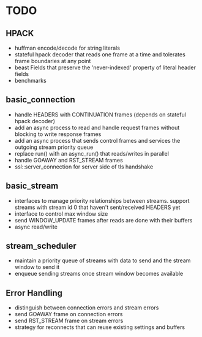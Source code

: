TODO
====

HPACK
-----

* huffman encode/decode for string literals
* stateful hpack decoder that reads one frame at a time and tolerates frame boundaries at any point
* beast Fields that preserve the 'never-indexed' property of literal header fields
* benchmarks

basic_connection
---------------

* handle HEADERS with CONTINUATION frames (depends on stateful hpack decoder)
* add an async process to read and handle request frames without blocking to write response frames
* add an async process that sends control frames and services the outgoing stream priority queue
* replace run() with an async_run() that reads/writes in parallel
* handle GOAWAY and RST_STREAM frames
* ssl::server_connection for server side of tls handshake

basic_stream
------------

* interfaces to manage priority relationships between streams. support streams with stream id 0 that haven't sent/received HEADERS yet
* interface to control max window size
* send WINDOW_UPDATE frames after reads are done with their buffers
* async read/write

stream_scheduler
----------------

* maintain a priority queue of streams with data to send and the stream window to send it
* enqueue sending streams once stream window becomes available

Error Handling
--------------
* distinguish between connection errors and stream errors
* send GOAWAY frame on connection errors
* send RST_STREAM frame on stream errors
* strategy for reconnects that can reuse existing settings and buffers
